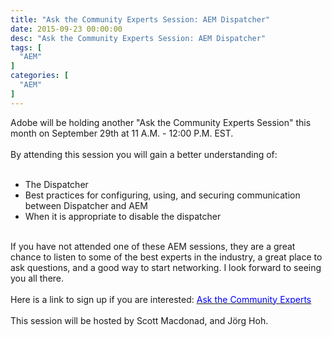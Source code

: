 ```yaml
---
title: "Ask the Community Experts Session: AEM Dispatcher"
date: 2015-09-23 00:00:00
desc: "Ask the Community Experts Session: AEM Dispatcher"
tags: [
  "AEM"
]
categories: [
  "AEM"
]
---
```


Adobe will be holding another "Ask the Community Experts Session" this month on September 29th at 11 A.M. - 12:00 P.M. EST.<br />
<br />
By attending this session you will gain a better understanding of:<br />
<br />
<ul>
<li>The Dispatcher</li>
<li>Best practices for configuring, using, and securing communication between Dispatcher and AEM</li>
<li>When it is appropriate to disable the dispatcher</li>
</ul>
<br />
<div>
If you have not attended one of these AEM sessions, they are a great chance to listen to some of the best experts in the industry, a great place to ask questions, and a good way to start networking. I look forward to seeing you all there.</div>
<div>
<br /></div>
<div>
Here is a link to sign up if you are interested:&nbsp;<a href="https://communities.adobe.com/content/usergenerated/content/cush/en/communities/aem_technologistsdevelopersarchitects/events/_jcr_content/par/calendar/ask_the_community_ex_8.form.html/content/cush/en/communities/aem_technologistsdevelopersarchitects/events/upcoming-event-detail" target="_blank"><span style="color: blue;">Ask the Community Experts</span></a><br />
<br />
This session will be hosted by Scott Mac<span style="font-family: inherit;">don</span>ad, and Jörg Hoh.</div>
